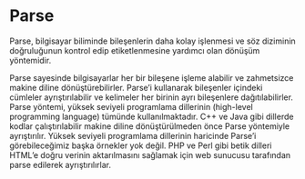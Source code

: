 # Parse

Parse, bilgisayar biliminde bileşenlerin daha kolay işlenmesi ve söz diziminin doğruluğunun kontrol edip etiketlenmesine yardımcı olan dönüşüm yöntemidir. 

Parse sayesinde bilgisayarlar her bir bileşene işleme alabilir ve zahmetsizce makine diline dönüştürebilirler. Parse’i kullanarak bileşenler içindeki cümleler ayrıştırılabilir ve kelimeler her birinin ayrı bileşenlere dağıtılabilirler. Parse yöntemi, yüksek seviyeli programlama dillerinin (high-level programming language) tümünde kullanılmaktadır. C++ ve Java gibi dillerde kodlar çalıştırılabilir makine diline dönüştürülmeden önce Parse yöntemiyle ayrıştırılır. Yüksek seviyeli programlama dillerinin haricinde Parse’i görebileceğimiz başka örnekler yok değil. PHP ve Perl gibi betik dilleri HTML’e doğru verinin aktarılmasını sağlamak için web sunucusu tarafından parse edilerek ayrıştırılırlar.
